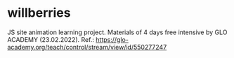 # willberries
JS site animation learning project.
Materials of 4 days free intensive by GLO ACADEMY (23.02.2022). 
Ref.: https://glo-academy.org/teach/control/stream/view/id/550277247
